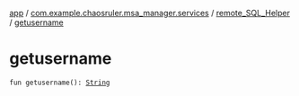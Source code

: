 [app](../../index.md) / [com.example.chaosruler.msa_manager.services](../index.md) / [remote_SQL_Helper](index.md) / [getusername](.)

# getusername

`fun getusername(): `[`String`](https://kotlinlang.org/api/latest/jvm/stdlib/kotlin/-string/index.html)